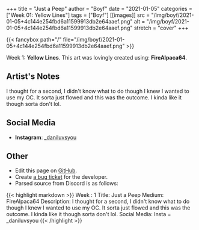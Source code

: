 +++
title =       "Just a Peep"
author =      "Boyf"
date =        "2021-01-05"
categories =  ["Week 01: Yellow Lines"]
tags =        ["Boyf"]
[[images]]
                      src = "/img/boyf/2021-01-05+4c144e254fbd6a11599913db2e64aaef.png"
                      alt = "/img/boyf/2021-01-05+4c144e254fbd6a11599913db2e64aaef.png"
                      stretch = "cover"
+++


{{< fancybox path="/" file="/img/boyf/2021-01-05+4c144e254fbd6a11599913db2e64aaef.png" >}}


Week 1: **Yellow Lines**. This art was lovingly created using: **FireAlpaca64**.

## Artist's Notes

I thought for a second, I didn't know what to do though I knew I wanted to use my OC. It sorta just flowed and this was the outcome. I kinda like it though sorta don't lol.

## Social Media

- **Instagram**: [_daniluvsyou]()


## Other

- Edit this page on [GitHub](https://github.com/teaminkling/web-refresh/edit/main/blog/content/blog/boyf-week-1-b79d.md).
- Create [a bug ticket](https://github.com/teaminkling/web-refresh/issues/new?assignees=&labels=bug&template=problem-report.md&title=) for the developer.
- Parsed source from Discord is as follows:

{{< highlight markdown >}}
Week : 1
Title: Just a Peep
Medium: FireAlpaca64
Description: I thought for a second, I didn't know what to do though I knew I wanted to use my OC. It sorta just flowed and this was the outcome. I kinda like it though sorta don't lol.
Social Media:   Insta = _daniluvsyou
{{< /highlight >}}